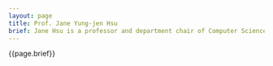 ```yaml
---
layout: page
title: Prof. Jane Yung-jen Hsu
brief: Jane Hsu is a professor and department chair of Computer Science and Information Engineering at National Taiwan University. Her research interests include multi-agent systems, intelligent data analysis, commonsense knowledge, and context-aware computing. Prof. Hsu is the director of the Intel-NTU Connected Context Computing Center, featuring global research collaboration among NTU, Intel, and the National Science Council of Taiwan. She serves on the editorial board of Journal of Information Science and Engineering (2010-), International Journal of Service Oriented Computing and Applications (Springer, 2007-2009) and Intelligent Data Analysis (Elsevier/IOS Press, 1997-2002). She is actively involved in many key international AI conferences as organizers and members of the program committee. In addition to serving as the President of Taiwanese Association for Artificial Intelligence (2013-2014), Prof. Hsu has been a member of AAAI, IEEE, ACM, Phi Tau Phi, and an executive committee member of the IEEE Technical Committee on E-Commerce (2000) and TAAI (2004-current).
---
```

{{page.brief}}